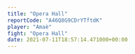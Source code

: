 ```yaml
---
title: "Opera Hall"
reportCode: "A46Q8G9CDrYTftdK"
player: "Amaè"
fight: "Opera Hall"
date: 2021-07-11T18:57:14.471000+00:00
---
```


